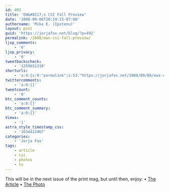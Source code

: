 ```yaml
---
id: 492
title: 'EW&#8217;s CSI Fall Preview'
date: '2008-09-06T20:19:15-07:00'
authorname: 'Mika E. (Ipstenu)'
layout: post
guid: 'https://jorjafox.net/blog/?p=492'
permalink: /2008/ews-csi-fall-preview/
ljxp_comments:
    - '0'
ljxp_privacy:
    - '0'
tweetbackscheck:
    - '1259651310'
shorturls:
    - 'a:4:{s:9:"permalink";s:53:"https://jorjafox.net/2008/09/06/ews-csi-fall-preview/";s:7:"tinyurl";s:25:"http://tinyurl.com/mqtf6f";s:4:"isgd";s:18:"http://is.gd/534xY";s:5:"bitly";s:20:"http://bit.ly/5E1mft";}'
twittercomments:
    - 'a:0:{}'
tweetcount:
    - '0'
btc_comment_counts:
    - 'a:0:{}'
btc_comment_summary:
    - 'a:0:{}'
Views:
    - '1'
astra_style_timestamp_css:
    - '1634422467'
categories:
    - 'Jorja Fox'
tags:
    - article
    - csi
    - photos
    - tv
---
```


This will be in the next issue of the print mag, but until then, enjoy:
&bull; <a href="http://www.ew.com/ew/article/0,,20223478,00.html">The Article</a>
&bull; <a href="https://jorjafox.net/gallery/media/print/ew/eweekly200809.jpg">The Photo</a>
